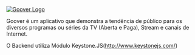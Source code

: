 [![Goover Logo](http://gooverbackend-gooverprd.rhcloud.com/images/logo.png)](http://www.gooverapp.com/)

Goover é um aplicativo que demonstra a tendência de público para os diversos programas ou séries da TV (Aberta e Paga), Stream  e canais de Internet.

O Backend utiliza Módulo Keystone.JS(http://www.keystonejs.com/)
